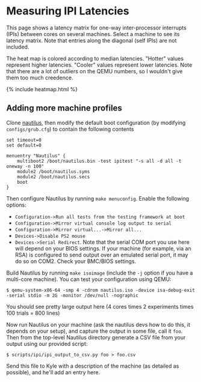 # Measuring IPI Latencies

This page shows a latency matrix for one-way inter-processor interrupts (IPIs)
between cores on several machines. Select a machine to see its latency matrix.
Note that entries along the diagonal (self IPIs) are not included.

The heat map is colored according to median latencies.  "Hotter" values
represent higher latencies. "Cooler" values represent lower latencies. Note
that there are a lot of outliers on the QEMU numbers, so I wouldn't give them
too much creedence.


{% include heatmap.html %}

## Adding more machine profiles

Clone [nautilus](https://github.com/hexsa-lab/nautilus), then modify the default boot configuration (by modifying `configs/grub.cfg`) to contain
the following contents

```
set timeout=0
set default=0

menuentry "Nautilus" {
    multiboot2 /boot/nautilus.bin -test ipitest "-s all -d all -t oneway -n 100"
    module2 /boot/nautilus.syms
    module2 /boot/nautilus.secs
    boot
}
```

Then configure Nautilus by running `make menuconfig`. Enable the following options:
- `Configuration->Run all tests from the testing framework at boot`
- `Configuration->Mirror virtual console log output to serial`
- `Configuration->Mirror virtual...->Mirror all...`
- `Devices->Disable PS2 mouse`
- `Devices->Serial Redirect`. Note that the serial COM port you use here will depend on your BIOS settings. 
   If your machine (for example, via an RSA) is configured to send output over an emulated serial port, it may do so on COM2. Check your BMC/BIOS settings.

Build Nautilus by running `make isoimage` (include the `-j` option if you have a multi-core machine). You can test your configuration
using QEMU:

```
$ qemu-system-x86-64 -smp 4 -cdrom nautilus.iso -device isa-debug-exit -serial stdio -m 2G -monitor /dev/null -nographic
```

You should see pretty large output here (4 cores times 2 experiments times 100 trials = 800 lines)

Now run Nautilus on your machine (ask the nautilus devs how to do this, it depends on your setup), and capture the output in some file, call it `foo`.
Then from the top-level Nautilus directory generate a CSV file from your output using our provided script:

```
$ scripts/ipi/ipi_output_to_csv.py foo > foo.csv
```

Send this file to Kyle with a description of the machine (as detailed as possible), and he'll add an entry here.
